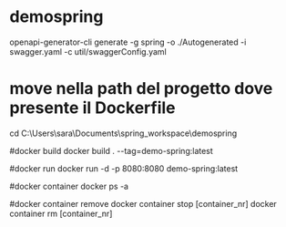 # demospring
openapi-generator-cli generate -g spring -o ./Autogenerated -i swagger.yaml -c util/swaggerConfig.yaml

# move nella path del progetto dove presente il Dockerfile
cd  C:\Users\sara\Documents\spring_workspace\demospring

#docker build
docker build . --tag=demo-spring:latest

#docker run
docker run -d -p 8080:8080 demo-spring:latest

#docker container 
docker ps -a

#docker container remove
docker container stop [container_nr]
docker container rm [container_nr]